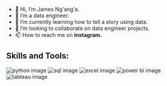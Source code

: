 - 👋 Hi, I’m James Ng'ang'a.
- 👀 I’m a data engineer.
- 🌱 I’m currently learning how to tell a story using data.
- 💞️ I’m looking to collaborate on data engineer projects.
- 📫 How to reach me on **instagram.**

## Skills and Tools:

![python image](https://github.com/James-the-data-guy/James-the-data-guy/assets/143745937/0adb56d9-658c-4d14-9532-60c59cd91ff0)
![sql image](https://github.com/James-the-data-guy/James-the-data-guy/assets/143745937/11c5a367-3e17-4ed8-a59e-04631376ee7a)
![excel image](https://github.com/James-the-data-guy/James-the-data-guy/assets/143745937/ce1b28a2-6df5-4319-869b-542bb29fe266)
![power bi image](https://github.com/James-the-data-guy/James-the-data-guy/assets/143745937/75960cfa-a034-427b-86e6-5fe47730173f)
![tableau image](https://github.com/James-the-data-guy/James-the-data-guy/assets/143745937/39b040f4-0cbd-46b8-9826-4716fc554458)


<!---
James-the-data-guy/James-the-data-guy is a ✨ special ✨ repository because its `README.md` (this file) appears on your GitHub profile.
You can click the Preview link to take a look at your changes.
--->
